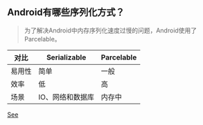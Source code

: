 ## Android有哪些序列化方式？
> 为了解决Android中内存序列化速度过慢的问题，Android使用了Parcelable。

|  对比 | Serializable | Parcelable |
| ------ | ------ | ------ | 
| 易用性 | 简单 | 一般 |
| 效率 | 低 | 高 |
| 场景 | IO、网络和数据库 | 内存中 |

[See](https://github.com/yangsanning/Keep/blob/master/Android%20%E5%9F%BA%E7%A1%80/07.Serializable%2C%20Parcelable%E7%9A%84%E5%8C%BA%E5%88%AB.md)
